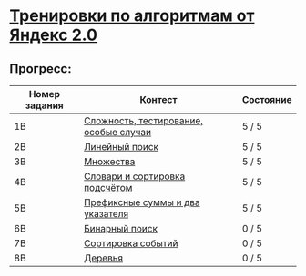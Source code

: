 # [Тренировки по алгоритмам от Яндекс 2.0](https://yandex.ru/yaintern/algorithm-training)

## Прогресс:

| Номер задания | Контест | Состояние |
|---|---|---|
|1B|[Сложность, тестирование, особые случаи](https://contest.yandex.ru/contest/28730/enter/)|5 / 5|
|2B|[Линейный поиск](https://contest.yandex.ru/contest/28738/enter/)|5 / 5|
|3B|[Множества](https://contest.yandex.ru/contest/28964/enter/)|5 / 5|
|4B|[Словари и сортировка подсчётом](https://contest.yandex.ru/contest/28970/enter/)|5 / 5|
|5B|[Префиксные суммы и два указателя](https://contest.yandex.ru/contest/29075/enter/)|5 / 5|
|6B|[Бинарный поиск](https://contest.yandex.ru/contest/29188/enter/)|0 / 5|
|7B|[Сортировка событий](https://contest.yandex.ru/contest/29396/enter/)|0 / 5|
|8B|[Деревья](https://contest.yandex.ru/contest/29403/enter/)|0 / 5|
